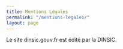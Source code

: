 ```yaml
---
title: Mentions Légales
permalink: "/mentions-legales/"
layout: page
---
```


Le site dinsic.gouv.fr est édité par la DINSIC.
